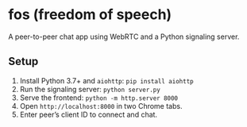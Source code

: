# fos (freedom of speech)
A peer-to-peer chat app using WebRTC and a Python signaling server.

## Setup
1. Install Python 3.7+ and `aiohttp`: `pip install aiohttp`
2. Run the signaling server: `python server.py`
3. Serve the frontend: `python -m http.server 8000`
4. Open `http://localhost:8000` in two Chrome tabs.
5. Enter peer’s client ID to connect and chat.